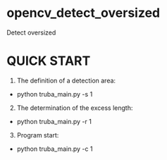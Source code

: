 # opencv_detect_oversized
Detect oversized

# QUICK START
1.  The definition of a detection area:
* python truba_main.py -s 1
2.  The determination of the excess length:
*  python truba_main.py -r 1
3.  Program start:
*  python truba_main.py -c 1
